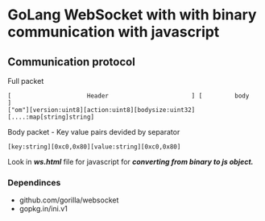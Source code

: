# GoLang WebSocket with with binary communication with javascript
## Communication protocol
Full packet
```
[                     Header                       ] [         body         ]
["om"][version:uint8][action:uint8][bodysize:uint32] [....:map[string]string]
```
Body packet - Key value pairs devided by separator
```
[key:string][0xc0,0x80][value:string][0xc0,0x80]
```

Look in ***ws.html*** file for javascript for ***converting from binary to js object.***

### Dependinces
 - github.com/gorilla/websocket
 - gopkg.in/ini.v1